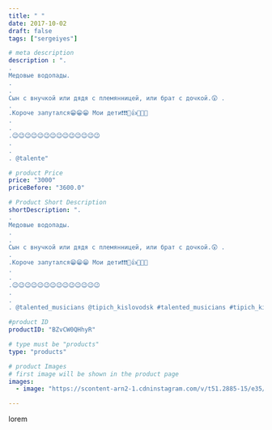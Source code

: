 ```yaml
---
title: " "
date: 2017-10-02
draft: false
tags: ["sergeiyes"]

# meta description
description : ".
.
Медовые водопады.
.
.
Сын с внучкой или дядя с племянницей, или брат с дочкой.😲 .
.
.Короче запутался😁😁😁 Мои дети❗❗❗💪👍😎😎😎
.
.
.😉😉😉😉😉😉😉😉😉😉😉😉😉😉
.
.
. @talente"

# product Price
price: "3000"
priceBefore: "3600.0"

# Product Short Description
shortDescription: ".
.
Медовые водопады.
.
.
Сын с внучкой или дядя с племянницей, или брат с дочкой.😲 .
.
.Короче запутался😁😁😁 Мои дети❗❗❗💪👍😎😎😎
.
.
.😉😉😉😉😉😉😉😉😉😉😉😉😉😉
.
.
. @talented_musicians @tipich_kislovodsk #talented_musicians #tipich_kisloodsk @singers.live #singers #singers.live @xmusicallymindedx @cover_s0ngs #xmusicallymindedx #cover_s0ngs @musically_cover @topvocalist #musically_cover #topvocalist @rutalant #rutalant @insta.singer.group #insta.singer.group @singers_on_brapp @best_cover_fever @best_russian_singers  @lera_yanova #best_cover_fever #best_russian_singers #lera_yanova @stavropolie26 #stavropolie26 @essentuki_online26 #26ессентуки @hitmusicgroup #hitmusicgtoup @chelyabinsk_grad #Пятигорск #КМВ #Москва #Питер #Ставрополь #Сочи #Симферополь #Севастополь #СКФО #УФО #Анапа #Краснодар #Екатеринбург #Челябинск #Ессентуки"

#product ID
productID: "BZvCW0QHhyR"

# type must be "products"
type: "products"

# product Images
# first image will be shown in the product page
images:
  - image: "https://scontent-arn2-1.cdninstagram.com/v/t51.2885-15/e35/25005770_744810115707736_340903966739005440_n.jpg?se=7&tp=1&_nc_ht=scontent-arn2-1.cdninstagram.com&_nc_cat=104&_nc_ohc=iNGt1d6I09YAX_cqGMk&ccb=7-4&oh=8b75364f11d5e14dbd6410e523b1c19b&oe=6085F642&_nc_sid=86f79a&ig_cache_key=MTYxNjUyMTE1NTI3NTc5MTUwNQ%3D%3D.2-ccb7-4"

---
```

lorem
